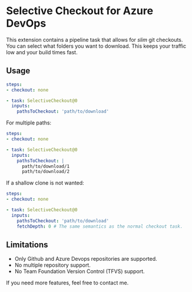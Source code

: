 # Selective Checkout for Azure DevOps

This extension contains a pipeline task that allows for *slim* git checkouts.
You can select what folders you want to download.
This keeps your traffic low and your build times fast.

## Usage

```yaml
steps:
- checkout: none

- task: SelectiveCheckout@0
  inputs:
    pathsToCheckout: 'path/to/download'
```

For multiple paths:

```yaml
steps:
- checkout: none

- task: SelectiveCheckout@0
  inputs:
    pathsToCheckout: |
      path/to/download/1
      path/to/download/2
```

If a shallow clone is not wanted:

```yaml
steps:
- checkout: none

- task: SelectiveCheckout@0
  inputs:
    pathsToCheckout: 'path/to/download'
    fetchDepth: 0 # The same semantics as the normal checkout task.
```

## Limitations

- Only Github and Azure Devops repositories are supported.
- No multiple repository support.
- No Team Foundation Version Control (TFVS) support.

If you need more features, feel free to contact me.

